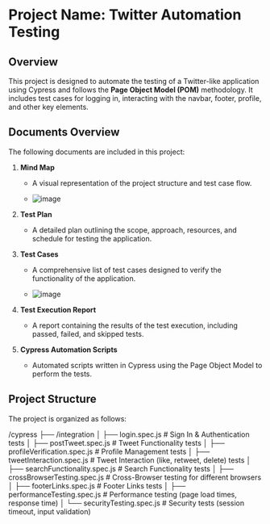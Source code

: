 # Project Name: Twitter Automation Testing

## Overview
This project is designed to automate the testing of a Twitter-like application using Cypress and follows the **Page Object Model (POM)** methodology. It includes test cases for logging in, interacting with the navbar, footer, profile, and other key elements.

## Documents Overview

The following documents are included in this project:

1. **Mind Map**  
   - A visual representation of the project structure and test case flow.
  
   - ![image](https://github.com/user-attachments/assets/b6956102-2f27-4eb5-8b32-2ce5ffee6249)

   
2. **Test Plan**  
   - A detailed plan outlining the scope, approach, resources, and schedule for testing the application.
   
3. **Test Cases**  
   - A comprehensive list of test cases designed to verify the functionality of the application.
  
   - ![image](https://github.com/user-attachments/assets/7ca1cc46-5a89-4e86-9d50-8cf78a308306)


4. **Test Execution Report**  
   - A report containing the results of the test execution, including passed, failed, and skipped tests.

5. **Cypress Automation Scripts**  
   - Automated scripts written in Cypress using the Page Object Model to perform the tests.

## Project Structure

The project is organized as follows:

/cypress
├── /integration
│   ├── login.spec.js                 # Sign In & Authentication tests
│   ├── postTweet.spec.js             # Tweet Functionality tests
│   ├── profileVerification.spec.js   # Profile Management tests
│   ├── tweetInteraction.spec.js      # Tweet Interaction (like, retweet, delete) tests
│   ├── searchFunctionality.spec.js   # Search Functionality tests
│   ├── crossBrowserTesting.spec.js   # Cross-Browser testing for different browsers
│   ├── footerLinks.spec.js           # Footer Links tests
│   ├── performanceTesting.spec.js    # Performance testing (page load times, response time)
│   └── securityTesting.spec.js       # Security tests (session timeout, input validation)

